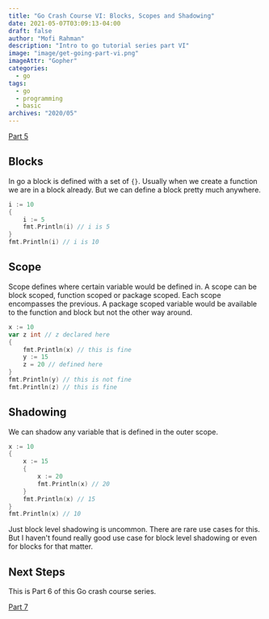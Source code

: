 ```yaml
---
title: "Go Crash Course VI: Blocks, Scopes and Shadowing"
date: 2021-05-07T03:09:13-04:00
draft: false
author: "Mofi Rahman"
description: "Intro to go tutorial series part VI"
image: "image/get-going-part-vi.png"
imageAttr: "Gopher"
categories:
  - go
tags:
  - go
  - programming
  - basic
archives: "2020/05"
---
```


[Part 5](/post/go-crash-course-v/)

## Blocks

In go a block is defined with a set of `{}`. Usually when we create a function we are in a block already. But we can define a block pretty much anywhere.

```go
i := 10
{
	i := 5
	fmt.Println(i) // i is 5
}
fmt.Println(i) // i is 10
```

## Scope

Scope defines where certain variable would be defined in. A scope can be block scoped, function scoped or package scoped. Each scope encompasses the previous. A package scoped variable would be available to the function and block but not the other way around. 

```go
x := 10
var z int // z declared here
{
	fmt.Println(x) // this is fine
	y := 15
	z = 20 // defined here 
}
fmt.Println(y) // this is not fine
fmt.Println(z) // this is fine
```

## Shadowing

We can shadow any variable that is defined in the outer scope. 

```go
x := 10
{
	x := 15
	{
		x := 20
		fmt.Println(x) // 20
	}
	fmt.Println(x) // 15
}
fmt.Println(x) // 10
```

Just block level shadowing is uncommon. There are rare use cases for this. But I haven't found really good use case for block level shadowing or even for blocks for that matter.

## Next Steps

This is Part 6 of this Go crash course series.

[Part 7](/post/go-crash-course-vii/)